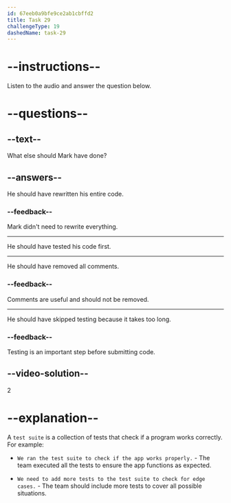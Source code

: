 ```yaml
---
id: 67eeb0a9bfe9ce2ab1cbffd2
title: Task 29
challengeType: 19
dashedName: task-29
---
```


<!-- (audio) Sophie: Great. Also, you should have run the test suite before submitting your code. -->

# --instructions--

Listen to the audio and answer the question below.

# --questions--

## --text--

What else should Mark have done?

## --answers--

He should have rewritten his entire code.

### --feedback--

Mark didn't need to rewrite everything.

---

He should have tested his code first.

---

He should have removed all comments.

### --feedback--

Comments are useful and should not be removed.

---

He should have skipped testing because it takes too long.

### --feedback--

Testing is an important step before submitting code.

## --video-solution--

2

# --explanation--

A `test suite` is a collection of tests that check if a program works correctly. For example:

- `We ran the test suite to check if the app works properly.` - The team executed all the tests to ensure the app functions as expected.

- `We need to add more tests to the test suite to check for edge cases.` - The team should include more tests to cover all possible situations.
